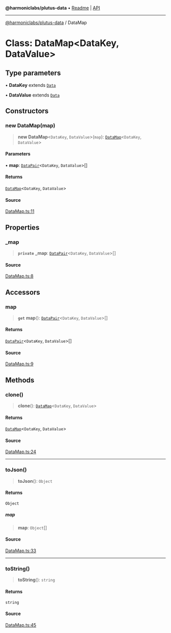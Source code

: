 **@harmoniclabs/plutus-data** • [Readme](../README) \| [API](../globals)

***

[@harmoniclabs/plutus-data](../README) / DataMap

# Class: DataMap\<DataKey, DataValue\>

## Type parameters

• **DataKey** extends [`Data`](../type-aliases/Data)

• **DataValue** extends [`Data`](../type-aliases/Data)

## Constructors

### new DataMap(map)

> **new DataMap**\<`DataKey`, `DataValue`\>(`map`): [`DataMap`](DataMap)\<`DataKey`, `DataValue`\>

#### Parameters

• **map**: [`DataPair`](DataPair)\<`DataKey`, `DataValue`\>[]

#### Returns

[`DataMap`](DataMap)\<`DataKey`, `DataValue`\>

#### Source

[DataMap.ts:11](https://github.com/HarmonicLabs/plutus-data/blob/911664c/src/DataMap.ts#L11)

## Properties

### \_map

> **`private`** **\_map**: [`DataPair`](DataPair)\<`DataKey`, `DataValue`\>[]

#### Source

[DataMap.ts:8](https://github.com/HarmonicLabs/plutus-data/blob/911664c/src/DataMap.ts#L8)

## Accessors

### map

> **`get`** **map**(): [`DataPair`](DataPair)\<`DataKey`, `DataValue`\>[]

#### Returns

[`DataPair`](DataPair)\<`DataKey`, `DataValue`\>[]

#### Source

[DataMap.ts:9](https://github.com/HarmonicLabs/plutus-data/blob/911664c/src/DataMap.ts#L9)

## Methods

### clone()

> **clone**(): [`DataMap`](DataMap)\<`DataKey`, `DataValue`\>

#### Returns

[`DataMap`](DataMap)\<`DataKey`, `DataValue`\>

#### Source

[DataMap.ts:24](https://github.com/HarmonicLabs/plutus-data/blob/911664c/src/DataMap.ts#L24)

***

### toJson()

> **toJson**(): `Object`

#### Returns

`Object`

##### map

> **map**: `Object`[]

#### Source

[DataMap.ts:33](https://github.com/HarmonicLabs/plutus-data/blob/911664c/src/DataMap.ts#L33)

***

### toString()

> **toString**(): `string`

#### Returns

`string`

#### Source

[DataMap.ts:45](https://github.com/HarmonicLabs/plutus-data/blob/911664c/src/DataMap.ts#L45)
